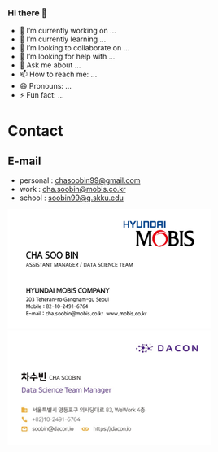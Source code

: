 ### Hi there 👋
- 🔭 I’m currently working on ...
- 🌱 I’m currently learning ...
- 👯 I’m looking to collaborate on ...
- 🤔 I’m looking for help with ...
- 💬 Ask me about ...
- 📫 How to reach me: ...
- 😄 Pronouns: ...
- ⚡ Fun fact: ...

# Contact
## E-mail 
- personal : chasoobin99@gmail.com <br> 
- work : cha.soobin@mobis.co.kr <br>
- school : soobin99@g.skku.edu <br>

<img src="pic/Mobis.jpg" alt="drawing" width="400">
<img src="pic/Dacon.jpg" alt="drawing" width="400">

